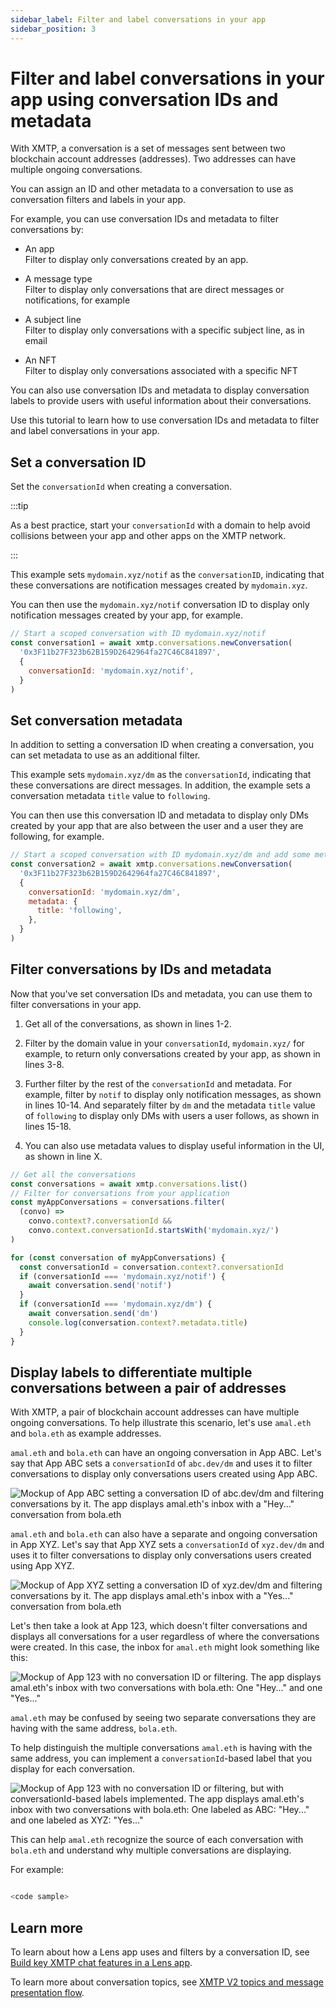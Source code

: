 ```yaml
---
sidebar_label: Filter and label conversations in your app
sidebar_position: 3
---
```


# Filter and label conversations in your app using conversation IDs and metadata

With XMTP, a conversation is a set of messages sent between two blockchain account addresses (addresses). Two addresses can have multiple ongoing conversations.

You can assign an ID and other metadata to a conversation to use as conversation filters and labels in your app.

For example, you can use conversation IDs and metadata to filter conversations by:

* An app  
Filter to display only conversations created by an app.

* A message type<!--added this one because it matches the example we show in the code snippets - okay?-->  
Filter to display only conversations that are direct messages or notifications, for example

* A subject line  
Filter to display only conversations with a specific subject line, as in email

* An NFT  
Filter to display only conversations associated with a specific NFT

You can also use conversation IDs and metadata to display conversation labels to provide users with useful information about their conversations.

Use this tutorial to learn how to use conversation IDs and metadata to filter and label conversations in your app.


## Set a conversation ID

Set the `conversationId` when creating a conversation.

:::tip

As a best practice, start your `conversationId` with a domain to help avoid collisions between your app and other apps on the XMTP network.

:::

<!--Regarding this tip, do we want to emphasize that the domain should be unique to and/or meaningful in the context of your app? Or is that too prescriptive? Is there a way they can query the network to see which conversationIds are in use?-->

<!--In the Lens tutorial, we call mydomain.xyz/alert the "domain prefix" and then the conversationId appears to be a string composed of the two profiles in the conversation, or does the concatenation of domain prefix and the profile IDs form the conversationId? Maybe I'm taking the format "mydomain.xyz/notif" too literally? Can a conversationId just be any string you want it to be?-->

This example sets `mydomain.xyz/notif` as the `conversationID`, indicating that these conversations are notification messages created by `mydomain.xyz`.

You can then use the `mydomain.xyz/notif` conversation ID to display only notification messages created by your app, for example. <!--made this up - is this a valid use case? I was thinking that you could use this filter to show only notif messages in a notification panel, for example.-->

```js showLineNumbers
// Start a scoped conversation with ID mydomain.xyz/notif
const conversation1 = await xmtp.conversations.newConversation(
  '0x3F11b27F323b62B159D2642964fa27C46C841897',
  {
    conversationId: 'mydomain.xyz/notif',
  }
)
```

<!--In the code snippet above - 0x3F11b27F323b62B159D2642964fa27C46C841897 - whose address is this? the sender or the recipient? I was thinking that this would include both addresses? Another part of me is thinking that no address should show at all? For example, if the conversation topic name doesn't include the user addresses - are those addresses obscured everywhere? Not sure if this question makes sense.-->


## Set conversation metadata

In addition to setting a conversation ID when creating a conversation, you can set metadata to use as an additional filter.

<!--You can just use metadata without a conversationId if you want, correct? Any guidance or best practices here?-->

This example sets `mydomain.xyz/dm` as the `conversationId`, indicating that these conversations are direct messages. In addition, the example sets a conversation metadata `title` value to `following`.

You can then use this conversation ID and metadata to display only DMs created by your app that are also between the user and a user they are following, for example. <!--Is this use case valid? Too complicated? We don't shown the code that tells the app how to tell if the user is following the user ... but maybe it's okay as a conceptual example of what's possible?-->

```js showLineNumbers
// Start a scoped conversation with ID mydomain.xyz/dm and add some metadata
const conversation2 = await xmtp.conversations.newConversation(
  '0x3F11b27F323b62B159D2642964fa27C46C841897',
  {
    conversationId: 'mydomain.xyz/dm',
    metadata: {
      title: 'following',
    },
  }
)
```


## Filter conversations by IDs and metadata

Now that you've set conversation IDs and metadata, you can use them to filter conversations in your app.

<!--I move between using conversation ID and conversationId - maybe just stick to conversationId? Any preferences? JHA to look up dev doc style guidelines.-->

1. Get all of the conversations, as shown in lines 1-2.

2. Filter by the domain value in your `conversationId`, `mydomain.xyz/` for example, to return only conversations created by your app, as shown in lines 3-8.

3. Further filter by the rest of the `conversationId` and metadata. For example, filter by `notif` to display only notification messages, as shown in lines 10-14. And separately filter by `dm` and the metadata `title` value of `following` to display only DMs with users a user follows, as shown in lines 15-18.

<!--If mydomain.xyz/ is the domain value in the conversationId, what do we want to call the "rest of the conversationid" - notif or dm - for example? Does it need a name? In an actual URL, this would be the subdirectory - but I don't know if that works in this context?-->

4. You can also use metadata values to display useful information in the UI, as shown in line X.

```js showLineNumbers
// Get all the conversations
const conversations = await xmtp.conversations.list()
// Filter for conversations from your application
const myAppConversations = conversations.filter(
  (convo) =>
    convo.context?.conversationId &&
    convo.context.conversationId.startsWith('mydomain.xyz/')
)

for (const conversation of myAppConversations) {
  const conversationId = conversation.context?.conversationId
  if (conversationId === 'mydomain.xyz/notif') {
    await conversation.send('notif')
  }
  if (conversationId === 'mydomain.xyz/dm') {
    await conversation.send('dm')
    console.log(conversation.context?.metadata.title)
  }
}
```

<!--With "console.log(conversation.context?.metadata.title)" - it seems like this metadata is not being used as a filter - but rather as a way to display information about the conversation in the UI - is that right? Might we add a metadata filter to this code sample and ALSO use the metadata to display information in the UI? Do we want to call this out as another use for the metadata?-->


## Display labels to differentiate multiple conversations between a pair of addresses

With XMTP, a pair of blockchain account addresses can have multiple ongoing conversations. To help illustrate this scenario, let's use `amal.eth` and `bola.eth` as example addresses.

`amal.eth` and `bola.eth` can have an ongoing conversation in App ABC. Let's say that App ABC sets a `conversationId` of `abc.dev/dm` and uses it to filter conversations to display only conversations users created using App ABC.

![Mockup of App ABC setting a conversation ID of abc.dev/dm and filtering conversations by it. The app displays amal.eth's inbox with a "Hey..." conversation from bola.eth](img/app-abc.png)

`amal.eth` and `bola.eth` can also have a separate and ongoing conversation in App XYZ. Let's say that App XYZ sets a `conversationId` of `xyz.dev/dm` and uses it to filter conversations to display only conversations users created using App XYZ.

![Mockup of App XYZ setting a conversation ID of xyz.dev/dm and filtering conversations by it. The app displays amal.eth's inbox with a "Yes..." conversation from bola.eth](img/app-xyz.png)

Let's then take a look at App 123, which doesn't filter conversations and displays all conversations for a user regardless of where the conversations were created. In this case, the inbox for `amal.eth` might look something like this:

![Mockup of App 123 with no conversation ID or filtering. The app displays amal.eth's inbox with two conversations with bola.eth: One "Hey..." and one "Yes..."](img/app-123.png)

`amal.eth` may be confused by seeing two separate conversations they are having with the same address, `bola.eth`.

To help distinguish the multiple conversations `amal.eth` is having with the same address, you can implement a `conversationId`-based label that you display for each conversation.

![Mockup of App 123 with no conversation ID or filtering, but with conversationId-based labels implemented. The app displays amal.eth's inbox with two conversations with bola.eth: One labeled as ABC: "Hey..." and one labeled as XYZ: "Yes..."](img/app-123-convoid-labels.png)

This can help `amal.eth` recognize the source of each conversation with `bola.eth` and understand why multiple conversations are displaying.

For example:

```js

<code sample>

```


## Learn more

To learn about how a Lens app uses and filters by a conversation ID, see [Build key XMTP chat features in a Lens app](build-key-xmtp-chat-features-in-a-lens-app).

To learn more about conversation topics, see [XMTP V2 topics and message presentation flow](/docs/dev-concepts/architectural-overview#xmtp-v2-topics-and-message-presentation-flow).
